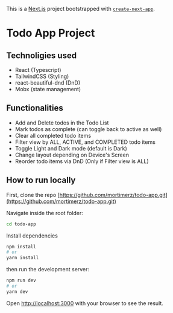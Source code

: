 This is a [Next.js](https://nextjs.org/) project bootstrapped with [`create-next-app`](https://github.com/vercel/next.js/tree/canary/packages/create-next-app).

# Todo App Project

## Technoligies used
- React (Typescript)
- TailwindCSS (Styling)
- react-beautiful-dnd (DnD)
- Mobx (state management)

## Functionalities
- Add and Delete todos in the Todo List
- Mark todos as complete (can toggle back to active as well)
- Clear all completed todo items
- Filter view by ALL, ACTIVE, and COMPLETED todo items
- Toggle Light and Dark mode (default is Dark)
- Change layout depending on Device's Screen
- Reorder todo items via DnD (Only if Filter view is ALL)

## How to run locally

First, clone the repo [https://github.com/mortimerz/todo-app.git](https://github.com/mortimerz/todo-app.git)

Navigate inside the root folder:
```bash
cd todo-app
```

Install dependencies
```bash
npm install
# or
yarn install
```

then run the development server:

```bash
npm run dev
# or
yarn dev
```

Open [http://localhost:3000](http://localhost:3000) with your browser to see the result.

